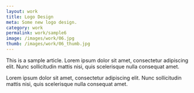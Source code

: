 ```yaml
---
layout: work
title: Logo Design
meta: Some new logo design.
category: work
permalink: work/sample6
image: /images/work/06.jpg
thumb: /images/work/06_thumb.jpg
---
```


This is a sample article. Lorem ipsum dolor sit amet, consectetur adipiscing elit. Nunc sollicitudin mattis nisi, quis scelerisque nulla consequat amet.

Lorem ipsum dolor sit amet, consectetur adipiscing elit. Nunc sollicitudin mattis nisi, quis scelerisque nulla consequat amet.
